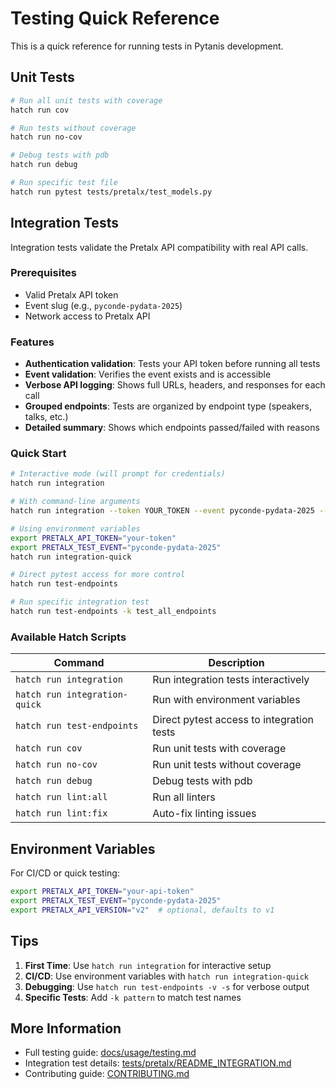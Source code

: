 # Testing Quick Reference

This is a quick reference for running tests in Pytanis development.

## Unit Tests

```bash
# Run all unit tests with coverage
hatch run cov

# Run tests without coverage
hatch run no-cov

# Debug tests with pdb
hatch run debug

# Run specific test file
hatch run pytest tests/pretalx/test_models.py
```

## Integration Tests

Integration tests validate the Pretalx API compatibility with real API calls.

### Prerequisites
- Valid Pretalx API token
- Event slug (e.g., `pyconde-pydata-2025`)
- Network access to Pretalx API

### Features
- **Authentication validation**: Tests your API token before running all tests
- **Event validation**: Verifies the event exists and is accessible
- **Verbose API logging**: Shows full URLs, headers, and responses for each call
- **Grouped endpoints**: Tests are organized by endpoint type (speakers, talks, etc.)
- **Detailed summary**: Shows which endpoints passed/failed with reasons

### Quick Start

```bash
# Interactive mode (will prompt for credentials)
hatch run integration

# With command-line arguments
hatch run integration --token YOUR_TOKEN --event pyconde-pydata-2025 --api-version v2

# Using environment variables
export PRETALX_API_TOKEN="your-token"
export PRETALX_TEST_EVENT="pyconde-pydata-2025"
hatch run integration-quick

# Direct pytest access for more control
hatch run test-endpoints

# Run specific integration test
hatch run test-endpoints -k test_all_endpoints
```

### Available Hatch Scripts

| Command | Description |
|---------|-------------|
| `hatch run integration` | Run integration tests interactively |
| `hatch run integration-quick` | Run with environment variables |
| `hatch run test-endpoints` | Direct pytest access to integration tests |
| `hatch run cov` | Run unit tests with coverage |
| `hatch run no-cov` | Run unit tests without coverage |
| `hatch run debug` | Debug tests with pdb |
| `hatch run lint:all` | Run all linters |
| `hatch run lint:fix` | Auto-fix linting issues |

## Environment Variables

For CI/CD or quick testing:

```bash
export PRETALX_API_TOKEN="your-api-token"
export PRETALX_TEST_EVENT="pyconde-pydata-2025"
export PRETALX_API_VERSION="v2"  # optional, defaults to v1
```

## Tips

1. **First Time**: Use `hatch run integration` for interactive setup
2. **CI/CD**: Use environment variables with `hatch run integration-quick`
3. **Debugging**: Use `hatch run test-endpoints -v -s` for verbose output
4. **Specific Tests**: Add `-k pattern` to match test names

## More Information

- Full testing guide: [docs/usage/testing.md](docs/usage/testing.md)
- Integration test details: [tests/pretalx/README_INTEGRATION.md](tests/pretalx/README_INTEGRATION.md)
- Contributing guide: [CONTRIBUTING.md](CONTRIBUTING.md)